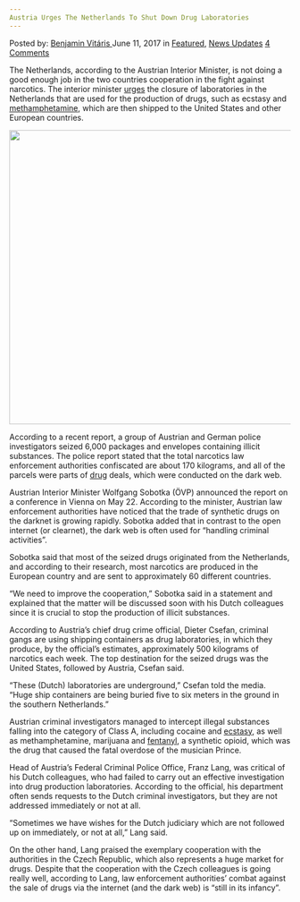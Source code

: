 ```yaml
---
Austria Urges The Netherlands To Shut Down Drug Laboratories
---
```

<article class="post-listing post-20537 post type-post status-publish format-standard has-post-thumbnail hentry category-deepdot-news category-news-updates tag-austria tag-drug tag-laboratories tag-netherlands tag-shut tag-urges">
    <div class="post-inner">
        <span>Posted by: <a href="https://www.deepdotweb.com/author/benjaminvi/" title="">Benjamin Vitáris </a></span>
    <span>June 11, 2017</span>
    <span>in <a href="https://www.deepdotweb.com/category/deepdot-news/" rel="category tag">Featured</a>, <a href="https://www.deepdotweb.com/category/news-updates/" rel="category tag">News Updates</a></span>
    <span><a href="https://www.deepdotweb.com/2017/06/11/austria-urges-the-netherlands-to-shut-down-drug-laboratories/#comments">4 Comments</a></span>
    </p>
    <div class="clear"></div>
    <div class="entry">
    <p>The Netherlands, according to the Austrian Interior Minister, is not doing a good enough job in the two countries cooperation in the fight against narcotics. The interior minister <a href="https://www.rtvslo.si/svet/avstrija-poziva-nizozemsko-zaprite-laboratorije-za-izdelavo-mamil/423111">urges</a> the closure of laboratories in the Netherlands that are used for the production of drugs, such as ecstasy and <a href="https://www.deepdotweb.com/2017/05/01/california-woman-sentenced-shipping-pounds-meth/">methamphetamine</a>, which are then shipped to the United States and other European countries.</p>
    <p><a id="post-20537-_gjdgxs"></a> <img class="aligncenter wp-image-20549" src="https://www.deepdotweb.com/wp-content/uploads/2017/06/c-users-vitaris-desktop-twerk-img-65407261_mamila.jpeg" alt="" width="747" height="526" srcset="https://www.deepdotweb.com/wp-content/uploads/2017/06/c-users-vitaris-desktop-twerk-img-65407261_mamila.jpeg 1300w, https://www.deepdotweb.com/wp-content/uploads/2017/06/c-users-vitaris-desktop-twerk-img-65407261_mamila-300x211.jpeg 300w, https://www.deepdotweb.com/wp-content/uploads/2017/06/c-users-vitaris-desktop-twerk-img-65407261_mamila-1024x722.jpeg 1024w" sizes="(max-width: 747px) 100vw, 747px" /></p>
    <p>According to a recent report, a group of Austrian and German police investigators seized 6,000 packages and envelopes containing illicit substances. The police report stated that the total narcotics law enforcement authorities confiscated are about 170 kilograms, and all of the parcels were parts of <a href="https://www.deepdotweb.com/2017/05/20/slovakian-drug-dealer-arrested-germany/">drug</a> deals, which were conducted on the dark web.</p>
    <p>Austrian Interior Minister Wolfgang Sobotka (ÖVP) announced the report on a conference in Vienna on May 22. According to the minister, Austrian law enforcement authorities have noticed that the trade of synthetic drugs on the darknet is growing rapidly. Sobotka added that in contrast to the open internet (or clearnet), the dark web is often used for “handling criminal activities”.</p>
    <p>Sobotka said that most of the seized drugs originated from the Netherlands, and according to their research, most narcotics are produced in the European country and are sent to approximately 60 different countries.</p>
    <p>&#8220;We need to improve the cooperation,&#8221; Sobotka said in a statement and explained that the matter will be discussed soon with his Dutch colleagues since it is crucial to stop the production of illicit substances.</p>
    <p>According to Austria&#8217;s chief drug crime official, Dieter Csefan, criminal gangs are using shipping containers as drug laboratories, in which they produce, by the official’s estimates, approximately 500 kilograms of narcotics each week. The top destination for the seized drugs was the United States, followed by Austria, Csefan said.</p>
    <p>&#8220;These (Dutch) laboratories are underground,&#8221; Csefan told the media. &#8220;Huge ship containers are being buried five to six meters in the ground in the southern Netherlands.&#8221;</p>
    <p>Austrian criminal investigators managed to intercept illegal substances falling into the category of Class A, including cocaine and <a href="https://www.deepdotweb.com/2017/03/12/french-students-arrested-sale-10000-ecstasy-pills/">ecstasy</a>, as well as methamphetamine, marijuana and <a href="https://www.deepdotweb.com/tag/fentanyl/">fentanyl</a>, a synthetic opioid, which was the drug that caused the fatal overdose of the musician Prince.</p>
    <p>Head of Austria’s Federal Criminal Police Office, Franz Lang, was critical of his Dutch colleagues, who had failed to carry out an effective investigation into drug production laboratories. According to the official, his department often sends requests to the Dutch criminal investigators, but they are not addressed immediately or not at all.</p>
    <p>&#8220;Sometimes we have wishes for the Dutch judiciary which are not followed up on immediately, or not at all,&#8221; Lang said.</p>
    <p>On the other hand, Lang praised the exemplary cooperation with the authorities in the Czech Republic, which also represents a huge market for drugs. Despite that the cooperation with the Czech colleagues is going really well, according to Lang, law enforcement authorities’ combat against the sale of drugs via the internet (and the dark web) is “still in its infancy”.</p>
    </div>
    <span style="display:none"><a href="https://www.deepdotweb.com/tag/austria/" rel="tag">austria</a> <a href="https://www.deepdotweb.com/tag/drug/" rel="tag">drug</a> <a href="https://www.deepdotweb.com/tag/laboratories/" rel="tag">laboratories</a> <a href="https://www.deepdotweb.com/tag/netherlands/" rel="tag">netherlands</a> <a href="https://www.deepdotweb.com/tag/shut/" rel="tag">shut</a> <a href="https://www.deepdotweb.com/tag/urges/" rel="tag">urges</a></span> <span style="display:none" class="updated">2017-06-11</span>
    <div style="display:none" class="vcard author" itemprop="author" itemscope itemtype="http://schema.org/Person"><strong class="fn" itemprop="name"><a href="https://www.deepdotweb.com/author/benjaminvi/" title="Posts by Benjamin Vitáris" rel="author">Benjamin Vitáris</a></strong></div>
    </div>
</article>

